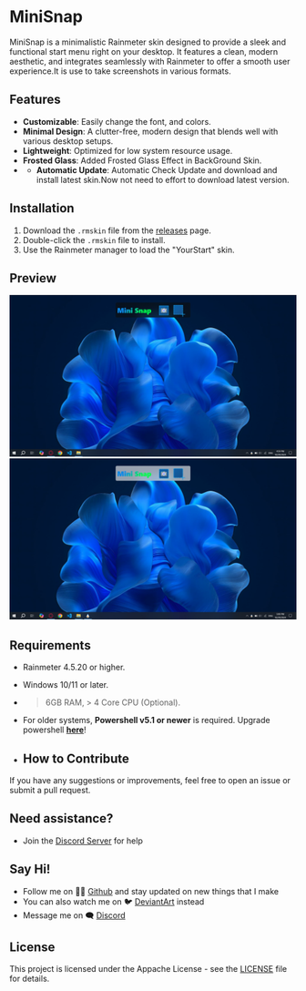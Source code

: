 # MiniSnap
MiniSnap is a minimalistic Rainmeter skin designed to provide a sleek and functional start menu right on your desktop. It features a clean, modern aesthetic, and integrates seamlessly with Rainmeter to offer a smooth user experience.It is use to take screenshots in various formats.

## Features


- **Customizable**: Easily change the font, and colors.
- **Minimal Design**: A clutter-free, modern design that blends well with various desktop setups.
- **Lightweight**: Optimized for low system resource usage.
- **Frosted Glass**: Added Frosted Glass Effect in BackGround Skin.
- - **Automatic Update**: Automatic Check Update and download and install latest skin.Now not need to effort to download latest version.

## Installation

1. Download the `.rmskin` file from the [releases](https://github.com/NSTechBytes/MiniSnap/releases) page.
2. Double-click the `.rmskin` file to install.
3. Use the Rainmeter manager to load the "YourStart" skin.

## Preview
![Preview](https://github.com/NSTechBytes/Projects-Templates/blob/main/RainmeterSkins/MiniSnap/Screenshot%20(160).png) <!-- Add a link to your image or GIF preview -->
![Preview](https://github.com/NSTechBytes/Projects-Templates/blob/main/RainmeterSkins/MiniSnap/Screenshot%20(161).png) 

## Requirements

- Rainmeter 4.5.20 or higher.
- Windows 10/11 or later.
- > 6GB RAM, > 4 Core CPU (Optional).
- For older systems, **Powershell v5.1 or newer** is required. Upgrade powershell **[here](https://docs.microsoft.com/en-us/powershell/scripting/windows-powershell/install/installing-windows-powershell?view=powershell-7.2#upgrading-existing-windows-powershell)**!


- ## How to Contribute

If you have any suggestions or improvements, feel free to open an issue or submit a pull request.

## Need assistance?
* Join the [Discord Server](https://discord.gg/fZejMxtMhf) for help

 ## Say Hi!
* Follow me on 👨‍💻 [Github](https://github.com/NSTechBytes) and stay updated on new things that I make
* You can also watch me on 🐦 [DeviantArt](https://www.deviantart.com/nstechbytes) instead
* Message me on 🗨️ [Discord](https://discord.gg/fZejMxtMhf)
 
## License

This project is licensed under the Appache License - see the [LICENSE](LICENSE) file for details.
